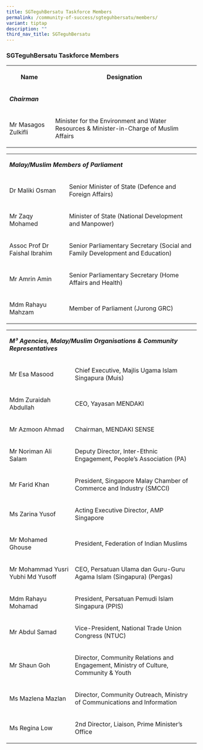 ```yaml
---
title: SGTeguhBersatu Taskforce Members
permalink: /community-of-success/sgteguhbersatu/members/
variant: tiptap
description: ""
third_nav_title: SGTeguhBersatu
---
```

<h3><strong>SGTeguhBersatu Taskforce Members</strong></h3><table><tbody><tr><th rowspan="1" colspan="1"><p>Name</p></th><th rowspan="1" colspan="1"><p>Designation</p></th></tr><tr><td rowspan="1" colspan="2"><p><strong><em>Chairman</em></strong></p></td></tr><tr><td rowspan="1" colspan="1"><p>Mr Masagos Zulkifli</p></td><td rowspan="1" colspan="1"><p>Minister for the Environment and Water Resources &amp; Minister-in-Charge of Muslim Affairs</p></td></tr></tbody></table><table><tbody><tr><td rowspan="1" colspan="2"><p><strong><em>Malay/Muslim Members of Parliament</em></strong></p></td></tr><tr><td rowspan="1" colspan="1"><p>Dr Maliki Osman</p></td><td rowspan="1" colspan="1"><p>Senior Minister of State (Defence and Foreign Affairs)</p></td></tr><tr><td rowspan="1" colspan="1"><p>Mr Zaqy Mohamed</p></td><td rowspan="1" colspan="1"><p>Minister of State (National Development and Manpower)</p></td></tr><tr><td rowspan="1" colspan="1"><p>Assoc Prof Dr Faishal Ibrahim</p></td><td rowspan="1" colspan="1"><p>Senior Parliamentary Secretary (Social and Family Development and Education)</p></td></tr><tr><td rowspan="1" colspan="1"><p>Mr Amrin Amin</p></td><td rowspan="1" colspan="1"><p>Senior Parliamentary Secretary (Home Affairs and Health)</p></td></tr><tr><td rowspan="1" colspan="1"><p>Mdm Rahayu Mahzam</p></td><td rowspan="1" colspan="1"><p>Member of Parliament (Jurong GRC)</p></td></tr></tbody></table><table><tbody><tr><td rowspan="1" colspan="2"><p><strong><em>M³ Agencies, Malay/Muslim Organisations &amp; Community Representatives</em></strong></p></td></tr><tr><td rowspan="1" colspan="1"><p>Mr Esa Masood</p></td><td rowspan="1" colspan="1"><p>Chief Executive, Majlis Ugama Islam Singapura (Muis)</p></td></tr><tr><td rowspan="1" colspan="1"><p>Mdm Zuraidah Abdullah</p></td><td rowspan="1" colspan="1"><p>CEO, Yayasan MENDAKI</p></td></tr><tr><td rowspan="1" colspan="1"><p>Mr Azmoon Ahmad</p></td><td rowspan="1" colspan="1"><p>Chairman, MENDAKI SENSE</p></td></tr><tr><td rowspan="1" colspan="1"><p>Mr Noriman Ali Salam</p></td><td rowspan="1" colspan="1"><p>Deputy Director, Inter-Ethnic Engagement, People’s Association (PA)</p></td></tr><tr><td rowspan="1" colspan="1"><p>Mr Farid Khan</p></td><td rowspan="1" colspan="1"><p>President, Singapore Malay Chamber of Commerce and Industry (SMCCI)</p></td></tr><tr><td rowspan="1" colspan="1"><p>Ms Zarina Yusof</p></td><td rowspan="1" colspan="1"><p>Acting Executive Director, AMP Singapore</p></td></tr><tr><td rowspan="1" colspan="1"><p>Mr Mohamed Ghouse</p></td><td rowspan="1" colspan="1"><p>President, Federation of Indian Muslims</p></td></tr><tr><td rowspan="1" colspan="1"><p>Mr Mohammad Yusri Yubhi Md Yusoff</p></td><td rowspan="1" colspan="1"><p>CEO, Persatuan Ulama dan Guru-Guru Agama Islam (Singapura) (Pergas)</p></td></tr><tr><td rowspan="1" colspan="1"><p>Mdm Rahayu Mohamad</p></td><td rowspan="1" colspan="1"><p>President, Persatuan Pemudi Islam Singapura (PPIS)</p></td></tr><tr><td rowspan="1" colspan="1"><p>Mr Abdul Samad</p></td><td rowspan="1" colspan="1"><p>Vice-President, National Trade Union Congress (NTUC)</p></td></tr><tr><td rowspan="1" colspan="1"><p>Mr Shaun Goh</p></td><td rowspan="1" colspan="1"><p>Director, Community Relations and Engagement, Ministry of Culture, Community &amp; Youth</p></td></tr><tr><td rowspan="1" colspan="1"><p>Ms Mazlena Mazlan</p></td><td rowspan="1" colspan="1"><p>Director, Community Outreach, Ministry of Communications and Information</p></td></tr><tr><td rowspan="1" colspan="1"><p>Ms Regina Low</p></td><td rowspan="1" colspan="1"><p>2nd Director, Liaison, Prime Minister’s Office</p></td></tr></tbody></table><p></p>